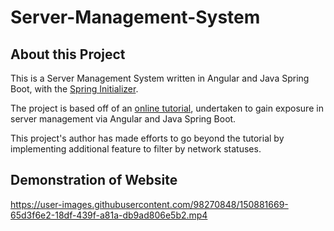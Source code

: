 # Server-Management-System

## About this Project
This is a Server Management System written in Angular and Java Spring Boot, with the [Spring Initializer](https://start.spring.io/).

The project is based off of an [online tutorial](https://youtu.be/1zCvBCqmUuo), undertaken to gain exposure in server management via Angular and Java Spring Boot.

This project's author has made efforts to go beyond the tutorial by implementing additional feature to filter by network statuses.

## Demonstration of Website
https://user-images.githubusercontent.com/98270848/150881669-65d3f6e2-18df-439f-a81a-db9ad806e5b2.mp4

